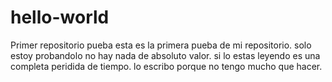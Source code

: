 # hello-world
Primer repositorio pueba
esta es la primera pueba de mi repositorio. solo estoy probandolo no hay nada de absoluto valor. si lo estas leyendo es una completa peridida de tiempo. lo escribo porque no tengo mucho que hacer. 
